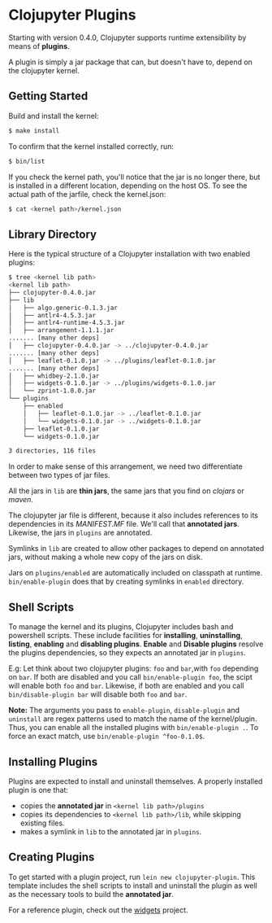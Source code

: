 # Clojupyter Plugins

Starting with version 0.4.0, Clojupyter supports runtime extensibility by
means of **plugins**.

A plugin is simply a jar package that can, but doesn't have to, depend on
the clojupyter kernel.

## Getting Started

Build and install the kernel:
```bash
$ make install
```
To confirm that the kernel installed correctly, run:
```bash
$ bin/list
```
If you check the kernel path, you'll notice that the jar is no longer there,
but is installed in a different location, depending on the host OS.
To see the actual path of the jarfile, check the kernel.json:
```bash
$ cat <kernel path>/kernel.json
```

## Library Directory
Here is the typical structure of a Clojupyter installation with two enabled plugins:
```bash
$ tree <kernel lib path>
<kernel lib path>
├── clojupyter-0.4.0.jar
├── lib
│   ├── algo.generic-0.1.3.jar
│   ├── antlr4-4.5.3.jar
│   ├── antlr4-runtime-4.5.3.jar
│   ├── arrangement-1.1.1.jar
....... [many other deps]
│   ├── clojupyter-0.4.0.jar -> ../clojupyter-0.4.0.jar
....... [many other deps]
│   ├── leaflet-0.1.0.jar -> ../plugins/leaflet-0.1.0.jar
....... [many other deps]
│   ├── whidbey-2.1.0.jar
│   ├── widgets-0.1.0.jar -> ../plugins/widgets-0.1.0.jar
│   └── zprint-1.0.0.jar
└── plugins
    ├── enabled
    │   ├── leaflet-0.1.0.jar -> ../leaflet-0.1.0.jar
    │   └── widgets-0.1.0.jar -> ../widgets-0.1.0.jar
    ├── leaflet-0.1.0.jar
    └── widgets-0.1.0.jar

3 directories, 116 files
```
In order to make sense of this arrangement, we need two differentiate between two types of jar files.

All the jars in `lib` are **thin jars**, the same jars that you find on *clojars* or *maven*.

The clojupyter jar file is different, because it also includes references to
its dependencies in its *MANIFEST.MF* file. We'll call that **annotated jars**.
Likewise, the jars in `plugins` are annotated.

Symlinks in `lib` are created to allow other packages to depend on annotated jars, without making a whole new copy of the jars on disk.

Jars on `plugins/enabled` are automatically included on classpath at runtime.
`bin/enable-plugin` does that by creating symlinks in `enabled` directory.

## Shell Scripts
To manage the kernel and its plugins, Clojupyter includes bash and powershell
scripts. These include facilities for **installing**, **uninstalling**, **listing**, **enabling** and **disabling plugins**.
**Enable** and **Disable plugins** resolve the plugins dependencies, so they expects an annotated jar in `plugins`.

E.g: Let think about two clojupyter plugins: `foo` and `bar`,with `foo` depending on `bar`.
If both are disabled and you call `bin/enable-plugin foo`, the scipt will enable both `foo` and `bar`.
Likewise, if both are enabled and you call `bin/disable-plugin bar` will disable both `foo` and `bar`.

**Note:** The arguments you pass to `enable-plugin`, `disable-plugin` and
`uninstall` are regex patterns used to match the name of the kernel/plugin.
Thus, you can enable all the installed plugins with `bin/enable-plugin .`.
To force an exact match, use `bin/enable-plugin ^foo-0.1.0$`.

## Installing Plugins
Plugins are expected to install and uninstall themselves. A properly installed plugin is one that:
* copies the **annotated jar** in `<kernel lib path>/plugins`
* copies its dependencies to `<kernel lib path>/lib`, while skipping existing files.
* makes a symlink in `lib` to the annotated jar in `plugins`.

## Creating Plugins
To get started with a plugin project, run `lein new clojupyter-plugin`.
This template includes the shell scripts to install and uninstall the
plugin as well as the necessary tools to build the **annotated jar**.

For a reference plugin, check out the [widgets](https://github.com/nighcoder/widgets) project.
